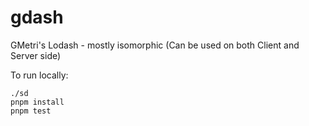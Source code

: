 # gdash

GMetri's Lodash - mostly isomorphic (Can be used on both Client and Server side)

To run locally:

```
./sd
pnpm install
pnpm test
```
